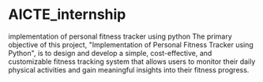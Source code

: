 # AICTE_internship
implementation of personal fitness tracker using python
The primary objective of this project, "Implementation of Personal Fitness Tracker using Python", is to design and develop a simple, cost-effective, and customizable fitness tracking system that allows users to monitor their daily physical activities and gain meaningful insights into their fitness progress.
